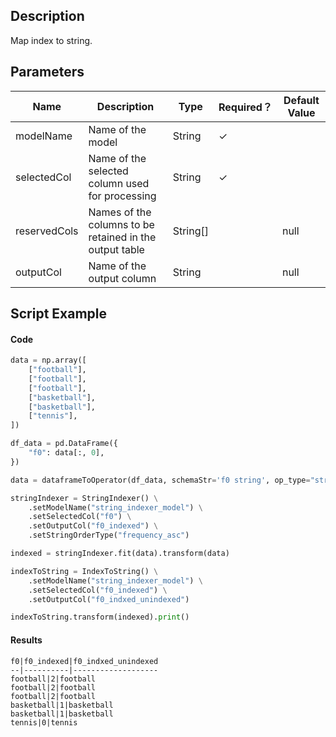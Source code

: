 ## Description
Map index to string.

## Parameters
| Name | Description | Type | Required？ | Default Value |
| --- | --- | --- | --- | --- |
| modelName | Name of the model | String | ✓ |  |
| selectedCol | Name of the selected column used for processing | String | ✓ |  |
| reservedCols | Names of the columns to be retained in the output table | String[] |  | null |
| outputCol | Name of the output column | String |  | null |


## Script Example
#### Code
```python
data = np.array([
    ["football"],
    ["football"],
    ["football"],
    ["basketball"],
    ["basketball"],
    ["tennis"],
])

df_data = pd.DataFrame({
    "f0": data[:, 0],
})

data = dataframeToOperator(df_data, schemaStr='f0 string', op_type="stream")

stringIndexer = StringIndexer() \
    .setModelName("string_indexer_model") \
    .setSelectedCol("f0") \
    .setOutputCol("f0_indexed") \
    .setStringOrderType("frequency_asc")

indexed = stringIndexer.fit(data).transform(data)

indexToString = IndexToString() \
    .setModelName("string_indexer_model") \
    .setSelectedCol("f0_indexed") \
    .setOutputCol("f0_indxed_unindexed")

indexToString.transform(indexed).print()
```

#### Results

```
f0|f0_indexed|f0_indxed_unindexed
--|----------|-------------------
football|2|football
football|2|football
football|2|football
basketball|1|basketball
basketball|1|basketball
tennis|0|tennis
```

